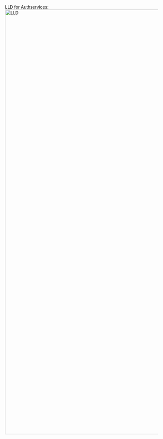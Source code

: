 LLD for Authservices: 
<img width="1396" alt="LLD" src="https://github.com/user-attachments/assets/fdf8274d-c92c-4ac9-b6e2-748899f4b3ba" />
